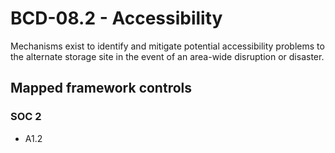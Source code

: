 # BCD-08.2 - Accessibility
Mechanisms exist to identify and mitigate potential accessibility problems to the alternate storage site in the event of an area-wide disruption or disaster.
## Mapped framework controls
### SOC 2
- A1.2